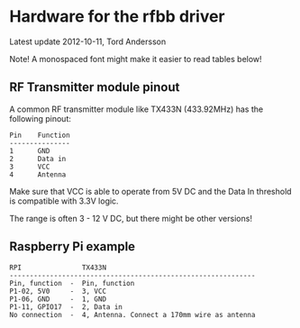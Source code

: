 Hardware for the rfbb driver
============================
Latest update 2012-10-11, Tord Andersson

Note! A monospaced font might make it easier to read tables below!

RF Transmitter module pinout
----------------------------

A common RF transmitter module like TX433N (433.92MHz) has the following
pinout:

    Pin    Function
    ---------------
    1      GND
    2      Data in
    3      VCC
    4      Antenna

Make sure that VCC is able to operate from 5V DC and the Data In threshold 
is compatible with 3.3V logic.

The range is often 3 - 12 V DC, but there might be other versions!


Raspberry Pi example
--------------------

    RPI               TX433N
    -------------------------------------------------------------
    Pin, function  -  Pin, function
    P1-02, 5V0     -  3, VCC
    P1-06, GND     -  1, GND
    P1-11, GPIO17  -  2, Data in
    No connection  -  4, Antenna. Connect a 170mm wire as antenna 

